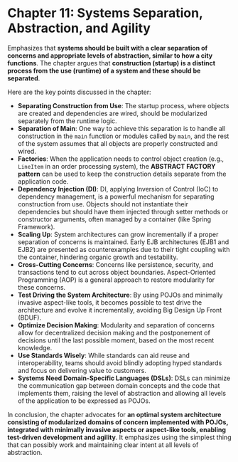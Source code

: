 # Chapter 11: Systems Separation, Abstraction, and Agility

Emphasizes that **systems should be built with a clear separation of concerns and appropriate levels of abstraction, similar to how a city functions**. The chapter argues that **construction (startup) is a distinct process from the use (runtime) of a system and these should be separated**.

Here are the key points discussed in the chapter:

- **Separating Construction from Use**: The startup process, where objects are created and dependencies are wired, should be modularized separately from the runtime logic.
- **Separation of Main**: One way to achieve this separation is to handle all construction in the `main` function or modules called by `main`, and the rest of the system assumes that all objects are properly constructed and wired.
- **Factories**: When the application needs to control object creation (e.g., `LineItem` in an order processing system), the **ABSTRACT FACTORY pattern** can be used to keep the construction details separate from the application code.
- **Dependency Injection (DI)**: DI, applying Inversion of Control (IoC) to dependency management, is a powerful mechanism for separating construction from use. Objects should not instantiate their dependencies but should have them injected through setter methods or constructor arguments, often managed by a container (like Spring Framework).
- **Scaling Up**: System architectures can grow incrementally if a proper separation of concerns is maintained. Early EJB architectures (EJB1 and EJB2) are presented as counterexamples due to their tight coupling with the container, hindering organic growth and testability.
- **Cross-Cutting Concerns**: Concerns like persistence, security, and transactions tend to cut across object boundaries. Aspect-Oriented Programming (AOP) is a general approach to restore modularity for these concerns.
- **Test Driving the System Architecture**: By using POJOs and minimally invasive aspect-like tools, it becomes possible to test drive the architecture and evolve it incrementally, avoiding Big Design Up Front (BDUF).
- **Optimize Decision Making**: Modularity and separation of concerns allow for decentralized decision making and the postponement of decisions until the last possible moment, based on the most recent knowledge.
- **Use Standards Wisely**: While standards can aid reuse and interoperability, teams should avoid blindly adopting hyped standards and focus on delivering value to customers.
- **Systems Need Domain-Specific Languages (DSLs)**: DSLs can minimize the communication gap between domain concepts and the code that implements them, raising the level of abstraction and allowing all levels of the application to be expressed as POJOs.

In conclusion, the chapter advocates for **an optimal system architecture consisting of modularized domains of concern implemented with POJOs, integrated with minimally invasive aspects or aspect-like tools, enabling test-driven development and agility**. It emphasizes using the simplest thing that can possibly work and maintaining clear intent at all levels of abstraction.
